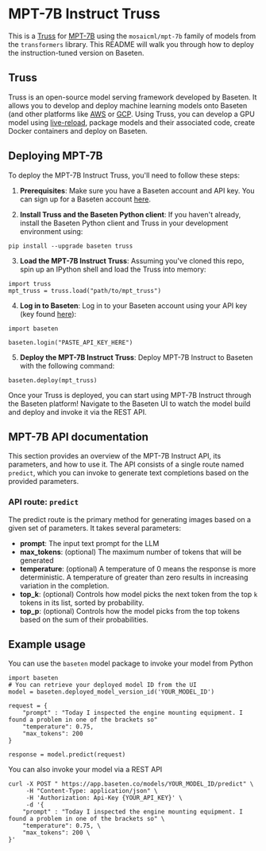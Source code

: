 # MPT-7B Instruct Truss

This is a [Truss](https://truss.baseten.co/) for [MPT-7B](https://www.mosaicml.com/blog/mpt-7b) using the `mosaicml/mpt-7b` family of models from the `transformers` library. This README will walk you through how to deploy the instruction-tuned version on Baseten.

## Truss

Truss is an open-source model serving framework developed by Baseten. It allows you to develop and deploy machine learning models onto Baseten (and other platforms like [AWS](https://truss.baseten.co/deploy/aws) or [GCP](https://truss.baseten.co/deploy/gcp). Using Truss, you can develop a GPU model using [live-reload](https://baseten.co/blog/technical-deep-dive-truss-live-reload), package models and their associated code, create Docker containers and deploy on Baseten.

## Deploying MPT-7B

To deploy the MPT-7B Instruct Truss, you'll need to follow these steps:

1. __Prerequisites__: Make sure you have a Baseten account and API key. You can sign up for a Baseten account [here](https://app.baseten.co/signup).

2. __Install Truss and the Baseten Python client__: If you haven't already, install the Baseten Python client and Truss in your development environment using:
```
pip install --upgrade baseten truss
```

3. __Load the MPT-7B Instruct Truss__: Assuming you've cloned this repo, spin up an IPython shell and load the Truss into memory:
```
import truss
mpt_truss = truss.load("path/to/mpt_truss")
```

4. __Log in to Baseten__: Log in to your Baseten account using your API key (key found [here](https://app.baseten.co/settings/account/api_keys)):
```
import baseten

baseten.login("PASTE_API_KEY_HERE")
```

5. __Deploy the MPT-7B Instruct Truss__: Deploy MPT-7B Instruct to Baseten with the following command:
```
baseten.deploy(mpt_truss)
```

Once your Truss is deployed, you can start using MPT-7B Instruct through the Baseten platform! Navigate to the Baseten UI to watch the model build and deploy and invoke it via the REST API.

## MPT-7B API documentation
This section provides an overview of the MPT-7B Instruct API, its parameters, and how to use it. The API consists of a single route named `predict`, which you can invoke to generate text completions based on the provided parameters.

### API route: `predict`
The predict route is the primary method for generating images based on a given set of parameters. It takes several parameters:

- __prompt__: The input text prompt for the LLM
- __max_tokens__: (optional) The maximum number of tokens that will be generated
- __temperature__: (optional) A temperature of 0 means the response is more deterministic. A temperature of greater than zero results in increasing variation in the completion.
- __top_k__: (optional) Controls how model picks the next token from the top `k` tokens in its list, sorted by probability.
- __top_p__: (optional) Controls how the model picks from the top tokens based on the sum of their probabilities. 

## Example usage
You can use the `baseten` model package to invoke your model from Python
```
import baseten
# You can retrieve your deployed model ID from the UI
model = baseten.deployed_model_version_id('YOUR_MODEL_ID')

request = {
    "prompt" : "Today I inspected the engine mounting equipment. I found a problem in one of the brackets so"
    "temperature": 0.75,
    "max_tokens": 200
}

response = model.predict(request)
```

You can also invoke your model via a REST API
```
curl -X POST " https://app.baseten.co/models/YOUR_MODEL_ID/predict" \
     -H "Content-Type: application/json" \
     -H 'Authorization: Api-Key {YOUR_API_KEY}' \
     -d '{
    "prompt" : "Today I inspected the engine mounting equipment. I found a problem in one of the brackets so" \
    "temperature": 0.75, \
    "max_tokens": 200 \
}'
```
